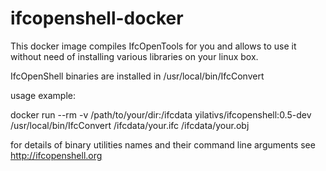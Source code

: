 # ifcopenshell-docker

This docker image compiles IfcOpenTools for you and allows to use it without need of installing various libraries on your linux box.

IfcOpenShell binaries are installed in /usr/local/bin/IfcConvert

usage example:

docker run --rm -v /path/to/your/dir:/ifcdata   yilativs/ifcopenshell:0.5-dev /usr/local/bin/IfcConvert /ifcdata/your.ifc /ifcdata/your.obj


for details of binary utilities names and their command line arguments see http://ifcopenshell.org

